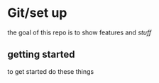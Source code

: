 # Git/set up

the goal of this repo is to show features and *stuff*

## getting started 

to get started do these things 
